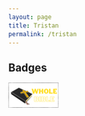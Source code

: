 ```yaml
---
layout: page
title: Tristan
permalink: /tristan
---
```


## Badges

![Bible badge](/images/badges/bible-badge.png)
